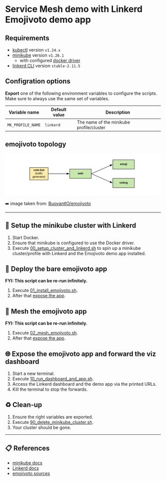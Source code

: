 # Service Mesh demo with Linkerd Emojivoto demo app

## Requirements

- [kubectl](https://kubernetes.io/docs/tasks/tools/) version `v1.24.x`
- [minikube](https://minikube.sigs.k8s.io/) version `v1.26.1`
  - with configured [docker driver](https://minikube.sigs.k8s.io/docs/drivers/docker/)
- [linkerd CLI](https://linkerd.io/2.12/getting-started/) version `stable-2.11.5`

## Configration options

**Export** one of the following environment variables to configure the scripts. Make sure to always use the same set of variables.

| Variable name     | Default value | Description                              |
| ----------------- | ------------- | ---------------------------------------- |
| `MK_PROFILE_NAME` | `linkerd`     | The name of the minikube profile/cluster |

## emojivoto topology

![emojivoto-topology](docs/emojivoto-topology.png)

:arrow_right: image taken from: [BuoyantIO/emojivoto]([https://](https://github.com/BuoyantIO/emojivoto))

---

## :hatching_chick: Setup the minikube cluster with Linkerd

1. Start Docker.
1. Ensure that minikube is configured to use the Docker driver.
1. Execute [00_setup_cluster_and_linkerd.sh](./00_setup_cluster_and_linkerd.sh) to spin up a minikube cluster/profile with Linkerd and the Emojivoto demo app installed.

## :postbox: Deploy the bare emojivoto app

**FYI: This script can be re-run infinitely.**

1. Execute [01_install_emojivoto.sh](01_install_emojivoto.sh).
1. After that [expose the app](#expose-the-emojivoto-app-and-forward-the-viz-dashboard).

## :link: Mesh the emojivoto app

**FYI: This script can be re-run infinitely.**

1. Execute [02_mesh_emojivoto.sh](02_mesh_emojivoto.sh).
1. After that [expose the app](#expose-the-emojivoto-app-and-forward-the-viz-dashboard).

## :globe_with_meridians: Expose the emojivoto app and forward the viz dashboard

1. Start a new terminal.
1. Execute [10_run_dashboard_and_app.sh](10_run_dashboard_and_app.sh).
1. Access the Linkerd dashboard and the demo app via the printed URLs.
1. Kill the terminal to stop the forwards.

## :recycle: Clean-up

1. Ensure the right variables are exported.
1. Execute [90_delete_minikube_cluster.sh](./90_delete_minikube_cluster.sh).
1. Your cluster should be gone.

---

## :clipboard: References

- [minikube docs](https://minikube.sigs.k8s.io/docs/)
- [Linkerd docs](https://linkerd.io/docs/)
- [emojivoto sources]([https://](https://github.com/BuoyantIO/emojivoto))
